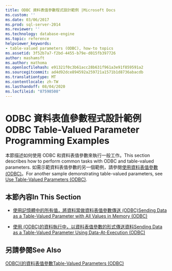 ```yaml
---
title: ODBC 資料表值參數程式設計範例 |Microsoft Docs
ms.custom: ''
ms.date: 03/06/2017
ms.prod: sql-server-2014
ms.reviewer: ''
ms.technology: database-engine
ms.topic: reference
helpviewer_keywords:
- table-valued parameters (ODBC), how-to topics
ms.assetid: 3f52b7a7-f2bd-4455-b79e-d015fb397726
author: mashamsft
ms.author: mathoma
ms.openlocfilehash: e91321f0c3b61acc28b631f961a3e91f859591a2
ms.sourcegitcommit: ad4d92dce894592a259721a1571b1d8736abacdb
ms.translationtype: MT
ms.contentlocale: zh-TW
ms.lasthandoff: 08/04/2020
ms.locfileid: "87598508"
---
```

# <a name="odbc-table-valued-parameter-programming-examples"></a><span data-ttu-id="d0351-102">ODBC 資料表值參數程式設計範例</span><span class="sxs-lookup"><span data-stu-id="d0351-102">ODBC Table-Valued Parameter Programming Examples</span></span>
  <span data-ttu-id="d0351-103">本節描述如何使用 ODBC 和資料表值參數來執行一般工作。</span><span class="sxs-lookup"><span data-stu-id="d0351-103">This section describes how to perform common tasks with ODBC and table-valued parameters.</span></span> <span data-ttu-id="d0351-104">如需示範資料表值參數的另一個範例，請參閱[使用資料表值參數 &#40;ODBC&#41;](../../relational-databases/native-client-odbc-table-valued-parameters/table-valued-parameters-odbc.md)。</span><span class="sxs-lookup"><span data-stu-id="d0351-104">For another sample demonstrating table-valued parameters, see [Use Table-Valued Parameters &#40;ODBC&#41;](../../relational-databases/native-client-odbc-table-valued-parameters/table-valued-parameters-odbc.md).</span></span>  
  
## <a name="in-this-section"></a><span data-ttu-id="d0351-105">本節內容</span><span class="sxs-lookup"><span data-stu-id="d0351-105">In This Section</span></span>  
  
-   [<span data-ttu-id="d0351-106">使用記憶體中的所有值，將資料當做資料表值參數傳送 &#40;ODBC&#41;</span><span class="sxs-lookup"><span data-stu-id="d0351-106">Sending Data as a Table-Valued Parameter with All Values in Memory &#40;ODBC&#41;</span></span>](../../relational-databases/native-client-odbc-table-valued-parameters/sending-data-as-a-table-valued-parameter-with-all-values-in-memory-odbc.md)  
  
-   [<span data-ttu-id="d0351-107">使用 &#40;ODBC&#41;的資料執行中，以資料表值參數的形式傳送資料</span><span class="sxs-lookup"><span data-stu-id="d0351-107">Sending Data as a Table-Valued Parameter Using Data-At-Execution &#40;ODBC&#41;</span></span>](../../relational-databases/native-client-odbc-table-valued-parameters/sending-data-as-a-table-valued-parameter-using-data-at-execution-odbc.md)  
  
## <a name="see-also"></a><span data-ttu-id="d0351-108">另請參閱</span><span class="sxs-lookup"><span data-stu-id="d0351-108">See Also</span></span>  
 [<span data-ttu-id="d0351-109">ODBC&#41;&#40;的資料表值參數</span><span class="sxs-lookup"><span data-stu-id="d0351-109">Table-Valued Parameters &#40;ODBC&#41;</span></span>](../../relational-databases/native-client-odbc-table-valued-parameters/table-valued-parameters-odbc.md)  
  
  
